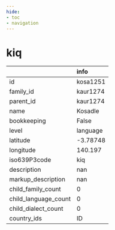 ```yaml
---
hide:
- toc
- navigation
---
```

# kiq
|                      | info     |
|:---------------------|:---------|
| id                   | kosa1251 |
| family_id            | kaur1274 |
| parent_id            | kaur1274 |
| name                 | Kosadle  |
| bookkeeping          | False    |
| level                | language |
| latitude             | -3.78748 |
| longitude            | 140.197  |
| iso639P3code         | kiq      |
| description          | nan      |
| markup_description   | nan      |
| child_family_count   | 0        |
| child_language_count | 0        |
| child_dialect_count  | 0        |
| country_ids          | ID       |